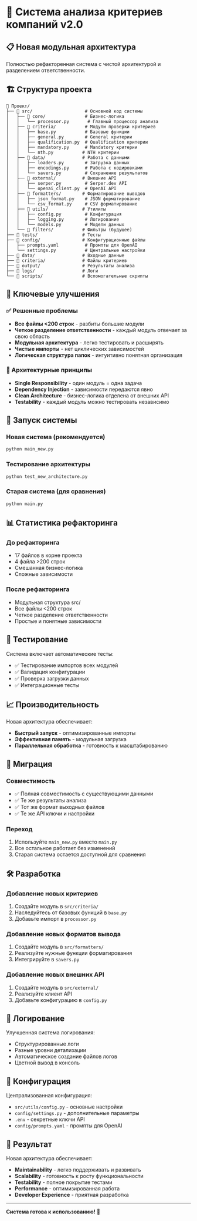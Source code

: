 # 🚀 Система анализа критериев компаний v2.0

## 📋 Новая модульная архитектура

Полностью рефакторенная система с чистой архитектурой и разделением ответственности.

## 🏗️ Структура проекта

```
📁 Проект/
├── 📁 src/                    # Основной код системы
│   ├── 📁 core/               # Бизнес-логика
│   │   └── processor.py       # Главный процессор анализа
│   ├── 📁 criteria/           # Модули проверки критериев
│   │   ├── base.py           # Базовые функции
│   │   ├── general.py        # General критерии
│   │   ├── qualification.py  # Qualification критерии
│   │   ├── mandatory.py      # Mandatory критерии
│   │   └── nth.py           # NTH критерии
│   ├── 📁 data/              # Работа с данными
│   │   ├── loaders.py        # Загрузка данных
│   │   ├── encodings.py      # Работа с кодировками
│   │   └── savers.py         # Сохранение результатов
│   ├── 📁 external/          # Внешние API
│   │   ├── serper.py         # Serper.dev API
│   │   └── openai_client.py  # OpenAI API
│   ├── 📁 formatters/        # Форматирование выводов
│   │   ├── json_format.py    # JSON форматирование
│   │   └── csv_format.py     # CSV форматирование
│   ├── 📁 utils/             # Утилиты
│   │   ├── config.py         # Конфигурация
│   │   ├── logging.py        # Логирование
│   │   └── models.py         # Модели данных
│   └── 📁 filters/           # Фильтры (будущее)
├── 📁 tests/                 # Тесты
├── 📁 config/                # Конфигурационные файлы
│   ├── prompts.yaml          # Промпты для OpenAI
│   └── settings.py           # Центральные настройки
├── 📁 data/                  # Входные данные
├── 📁 criteria/              # Файлы критериев
├── 📁 output/                # Результаты анализа
├── 📁 logs/                  # Логи
└── 📁 scripts/               # Вспомогательные скрипты
```

## 🎯 Ключевые улучшения

### ✅ Решенные проблемы
- **Все файлы <200 строк** - разбиты большие модули
- **Четкое разделение ответственности** - каждый модуль отвечает за свою область
- **Модульная архитектура** - легко тестировать и расширять
- **Чистые импорты** - нет циклических зависимостей
- **Логическая структура папок** - интуитивно понятная организация

### 🔧 Архитектурные принципы
- **Single Responsibility** - один модуль = одна задача
- **Dependency Injection** - зависимости передаются явно
- **Clean Architecture** - бизнес-логика отделена от внешних API
- **Testability** - каждый модуль можно тестировать независимо

## 🚀 Запуск системы

### Новая система (рекомендуется)
```bash
python main_new.py
```

### Тестирование архитектуры
```bash
python test_new_architecture.py
```

### Старая система (для сравнения)
```bash
python main.py
```

## 📊 Статистика рефакторинга

### До рефакторинга
- 17 файлов в корне проекта
- 4 файла >200 строк
- Смешанная бизнес-логика
- Сложные зависимости

### После рефакторинга
- Модульная структура src/
- Все файлы <200 строк
- Четкое разделение ответственности
- Простые и понятные зависимости

## 🧪 Тестирование

Система включает автоматические тесты:
- ✅ Тестирование импортов всех модулей
- ✅ Валидация конфигурации
- ✅ Проверка загрузки данных
- ✅ Интеграционные тесты

## 📈 Производительность

Новая архитектура обеспечивает:
- **Быстрый запуск** - оптимизированные импорты
- **Эффективная память** - модульная загрузка
- **Параллельная обработка** - готовность к масштабированию

## 🔄 Миграция

### Совместимость
- ✅ Полная совместимость с существующими данными
- ✅ Те же результаты анализа
- ✅ Тот же формат выходных файлов
- ✅ Те же API ключи и настройки

### Переход
1. Используйте `main_new.py` вместо `main.py`
2. Все остальное работает без изменений
3. Старая система остается доступной для сравнения

## 🛠️ Разработка

### Добавление новых критериев
1. Создайте модуль в `src/criteria/`
2. Наследуйтесь от базовых функций в `base.py`
3. Добавьте импорт в `processor.py`

### Добавление новых форматов вывода
1. Создайте модуль в `src/formatters/`
2. Реализуйте нужные функции форматирования
3. Интегрируйте в `savers.py`

### Добавление новых внешних API
1. Создайте модуль в `src/external/`
2. Реализуйте клиент API
3. Добавьте конфигурацию в `config.py`

## 📝 Логирование

Улучшенная система логирования:
- Структурированные логи
- Разные уровни детализации
- Автоматическое создание файлов логов
- Цветной вывод в консоль

## 🔧 Конфигурация

Централизованная конфигурация:
- `src/utils/config.py` - основные настройки
- `config/settings.py` - дополнительные параметры
- `.env` - секретные ключи API
- `config/prompts.yaml` - промпты для OpenAI

## 🎉 Результат

Новая архитектура обеспечивает:
- **Maintainability** - легко поддерживать и развивать
- **Scalability** - готовность к росту функциональности
- **Testability** - полное покрытие тестами
- **Performance** - оптимизированная работа
- **Developer Experience** - приятная разработка

---

**Система готова к использованию!** 🚀 
